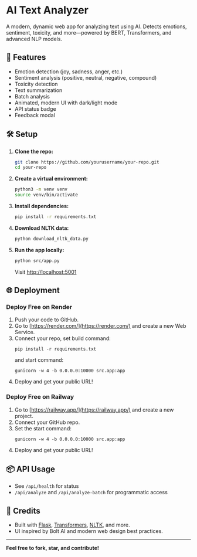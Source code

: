 # AI Text Analyzer

A modern, dynamic web app for analyzing text using AI. Detects emotions, sentiment, toxicity, and more—powered by BERT, Transformers, and advanced NLP models.

## 🚀 Features
- Emotion detection (joy, sadness, anger, etc.)
- Sentiment analysis (positive, neutral, negative, compound)
- Toxicity detection
- Text summarization
- Batch analysis
- Animated, modern UI with dark/light mode
- API status badge
- Feedback modal

## 🛠️ Setup
1. **Clone the repo:**
   ```bash
   git clone https://github.com/yourusername/your-repo.git
   cd your-repo
   ```
2. **Create a virtual environment:**
   ```bash
   python3 -m venv venv
   source venv/bin/activate
   ```
3. **Install dependencies:**
   ```bash
   pip install -r requirements.txt
   ```
4. **Download NLTK data:**
   ```bash
   python download_nltk_data.py
   ```
5. **Run the app locally:**
   ```bash
   python src/app.py
   ```
   Visit [http://localhost:5001](http://localhost:5001)

## 🌐 Deployment

### Deploy Free on Render
1. Push your code to GitHub.
2. Go to [https://render.com/](https://render.com/) and create a new Web Service.
3. Connect your repo, set build command:
   ```
   pip install -r requirements.txt
   ```
   and start command:
   ```
   gunicorn -w 4 -b 0.0.0.0:10000 src.app:app
   ```
4. Deploy and get your public URL!

### Deploy Free on Railway
1. Go to [https://railway.app/](https://railway.app/) and create a new project.
2. Connect your GitHub repo.
3. Set the start command:
   ```
   gunicorn -w 4 -b 0.0.0.0:10000 src.app:app
   ```
4. Deploy and get your public URL!

## 📦 API Usage
- See `/api/health` for status
- `/api/analyze` and `/api/analyze-batch` for programmatic access

## 🙏 Credits
- Built with [Flask](https://flask.palletsprojects.com/), [Transformers](https://huggingface.co/transformers/), [NLTK](https://www.nltk.org/), and more.
- UI inspired by Bolt AI and modern web design best practices.

---

**Feel free to fork, star, and contribute!** 